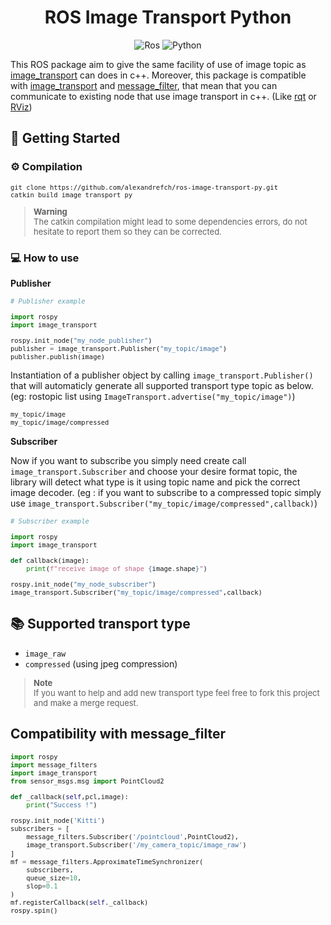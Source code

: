 <div align="center">

# ROS Image Transport Python

![Ros](https://img.shields.io/badge/Ros-Noetic-green?style=for-the-badge&logo=ROS)
![Python](https://img.shields.io/badge/Python-3.8-green?style=for-the-badge&logo=Python&logoColor=FFFFFF)

</div>

This ROS package aim to give the same facility of use of image topic as [image_transport](http://wiki.ros.org/image_transport) can does in c++. Moreover, this package is compatible with [image_transport](http://wiki.ros.org/image_transport) and [message_filter](http://wiki.ros.org/message_filters), that mean that you can communicate to existing node that use image transport in c++. (Like [rqt](http://wiki.ros.org/rqt) or [RViz](http://wiki.ros.org/rviz))

## :rocket: Getting Started

### :gear: Compilation

<font size=2>

```shell
git clone https://github.com/alexandrefch/ros-image-transport-py.git
catkin build image_transport_py
```

> **Warning** <br>
> The catkin compilation might lead to some dependencies errors, do not hesitate to report them so they can be corrected.

</font>

### :computer: How to use

**Publisher**

<font size=2>

```py
# Publisher example

import rospy
import image_transport

rospy.init_node("my_node_publisher")
publisher = image_transport.Publisher("my_topic/image")
publisher.publish(image)
```

</font>

Instantiation of a publisher object by calling  `image_transport.Publisher()` that will automaticly generate all supported transport type topic as below. (eg: rostopic list using `ImageTransport.advertise("my_topic/image")`)

<font size=2>

```txt
my_topic/image
my_topic/image/compressed
```

</font>

**Subscriber**

Now if you want to subscribe you simply need create call `image_transport.Subscriber` and choose your desire format topic, the library will detect what type is it using topic name and pick the correct image decoder.
(eg : if you want to subscribe to a compressed topic simply use `image_transport.Subscriber("my_topic/image/compressed",callback)`)

<font size=2>

```py
# Subscriber example

import rospy
import image_transport

def callback(image):
    print(f"receive image of shape {image.shape}")

rospy.init_node("my_node_subscriber")
image_transport.Subscriber("my_topic/image/compressed",callback)
```

</font>

## :books: Supported transport type

- `image_raw`
- `compressed` (using jpeg compression)

<font size=2>

> **Note** <br>
> If you want to help and add new transport type feel free to fork this project and make a merge request.

</font>

## Compatibility with message_filter

<font size=2>

```python
import rospy
import message_filters
import image_transport
from sensor_msgs.msg import PointCloud2

def _callback(self,pcl,image):
    print("Success !")

rospy.init_node('Kitti')
subscribers = [
    message_filters.Subscriber('/pointcloud',PointCloud2),
    image_transport.Subscriber('/my_camera_topic/image_raw')
]
mf = message_filters.ApproximateTimeSynchronizer(
    subscribers,
    queue_size=10,
    slop=0.1
)
mf.registerCallback(self._callback)
rospy.spin()
```

</font>